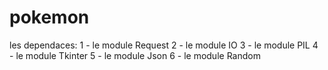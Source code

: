 # pokemon

les dependaces:
1 - le module Request
2 - le module IO
3 - le module PIL
4 - le module Tkinter
5 - le module Json
6 - le module Random
